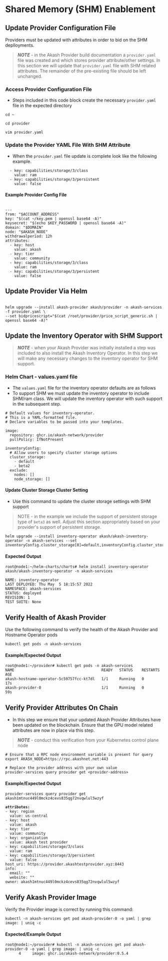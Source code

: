 # Shared Memory (SHM) Enablement

## Update Provider Configuration File

Providers must be updated with attributes in order to bid on the SHM deplloyments.

> _**NOTE**_ - in the Akash Provider build documentation a `provider.yaml` file was created and which stores provider attribute/other settings. In this section we will update that `provider.yaml` file with SHM related attributes. The remainder of the pre-existing file should be left unchanged.

### Access Provider Configuration File

* Steps included in this code block create the necessary `provider.yaml` file in the expected directory

```
cd ~

cd provider

vim provider.yaml
```

### **Update the Provider YAML File With SHM Attribute**

* When the `provider.yaml` file update is complete look like the following example.

```
  - key: capabilities/storage/3/class
    value: ram
  - key: capabilities/storage/3/persistent
    value: false
```

#### Example Provider Config File

```

---
from: "$ACCOUNT_ADDRESS"
key: "$(cat ~/key.pem | openssl base64 -A)"
keysecret: "$(echo $KEY_PASSWORD | openssl base64 -A)"
domain: "$DOMAIN"
node: "$AKASH_NODE"
withdrawalperiod: 12h
attributes:
  - key: host
    value: akash
  - key: tier
    value: community
  - key: capabilities/storage/3/class
    value: ram
  - key: capabilities/storage/3/persistent
    value: false
```

## Update Provider Via Helm

```

helm upgrade --install akash-provider akash/provider -n akash-services -f provider.yaml \
--set bidpricescript="$(cat /root/provider/price_script_generic.sh | openssl base64 -A)"
```

## Update the Inventory Operator with SHM Support

> _**NOTE**_ - when your Akash Provider was initially installed a step was included to also install the Akash Inventory Operator. In this step we will make any necessary changes to the inventory operator for SHM support.

### Helm Chart -  values.yaml file

* The `values.yaml` file for the inventory operator defaults are as follows
* To support SHM we must update the inventory operator to include SHM/ram class.  We will update the inventory operator with such support in the subsequent step.

```
# Default values for inventory-operator.
# This is a YAML-formatted file.
# Declare variables to be passed into your templates.

image:
  repository: ghcr.io/akash-network/provider
  pullPolicy: IfNotPresent

inventoryConfig:
  # Allow users to specify cluster storage options
  cluster_storage:
    - default
    - beta2
  exclude:
    nodes: []
    node_storage: []
```

#### Update Cluster Storage Cluster Setting

* Use this command to update the cluster storage settings with SHM support

> NOTE - in the example we include the support of persistent storage type of `beta3` as well.  Adjust this section appropriately based on your provider's support of persistent storage.

```
helm upgrade --install inventory-operator akash/akash-inventory-operator -n akash-services --set inventoryConfig.cluster_storage[0]=default,inventoryConfig.cluster_storage[1]=beta3,inventoryConfig.cluster_storage[2]=ram
```

#### Expected Output

```
root@node1:~/helm-charts/charts# helm install inventory-operator akash/akash-inventory-operator -n akash-services

NAME: inventory-operator
LAST DEPLOYED: Thu May  5 18:15:57 2022
NAMESPACE: akash-services
STATUS: deployed
REVISION: 1
TEST SUITE: None
```

## Verify Health of Akash Provider

Use the following command to verify the health of the Akash Provider and Hostname Operator pods

```
kubectl get pods -n akash-services
```

#### Example/Expected Output

```
root@node1:~/provider# kubectl get pods -n akash-services
NAME                                       READY   STATUS    RESTARTS   AGE
akash-hostname-operator-5c59757fcc-kt7dl   1/1     Running   0          17s
akash-provider-0                           1/1     Running   0          59s
```

## Verify Provider Attributes On Chain

* In this step we ensure that your updated Akash Provider Attributes have been updated on the blockchain.  Ensure that the GPU model related attributes are now in place via this step.

> _**NOTE**_ - conduct this verification from your Kubernetes control plane node

```
# Ensure that a RPC node environment variable is present for query
export AKASH_NODE=https://rpc.akashnet.net:443

# Replace the provider address with your own value
provider-services query provider get <provider-address>
```

#### Example/Expected Output

<pre><code>provider-services query provider get akash1mtnuc449l0mckz4cevs835qg72nvqwlul5wzyf
<strong>
</strong><strong>attributes:
</strong>- key: region
  value: us-central
- key: host
  value: akash
- key: tier
  value: community
- key: organization
  value: akash test provider
- key: capabilities/storage/3/class
  value: ram
- key: capabilities/storage/3/persistent
  value: false
host_uri: https://provider.akashtestprovider.xyz:8443
info:
  email: ""
  website: ""
owner: akash1mtnuc449l0mckz4cevs835qg72nvqwlul5wzyf
</code></pre>

## Verify Akash Provider Image

Verify the Provider image is correct by running this command:

```
kubectl -n akash-services get pod akash-provider-0 -o yaml | grep image: | uniq -c
```

#### Expected/Example Output

```
root@node1:~/provider# kubectl -n akash-services get pod akash-provider-0 -o yaml | grep image: | uniq -c
      4     image: ghcr.io/akash-network/provider:0.5.4
```
